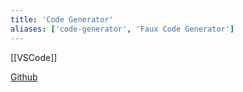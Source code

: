 ```yaml
---
title: 'Code Generator'
aliases: ['code-generator', 'Faux Code Generator']
---
```


[[VSCode]]

[Github](https://github.com/knutsynstad/faux-code-generator)
